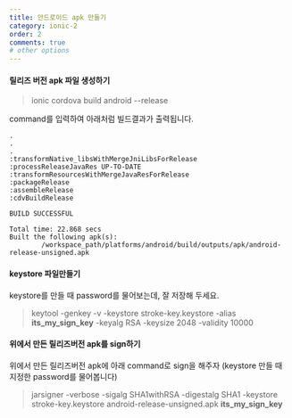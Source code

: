 ```yaml
---
title: 안드로이드 apk 만들기
category: ionic-2
order: 2
comments: true
# other options
---
```


#### 릴리즈 버전 apk 파일 생성하기
> ionic cordova build android --release 

command를 입력하여 아래처럼 빌드결과가 출력됩니다.

```
.
.
.
:transformNative_libsWithMergeJniLibsForRelease
:processReleaseJavaRes UP-TO-DATE
:transformResourcesWithMergeJavaResForRelease
:packageRelease
:assembleRelease
:cdvBuildRelease

BUILD SUCCESSFUL

Total time: 22.868 secs
Built the following apk(s): 
        /workspace_path/platforms/android/build/outputs/apk/android-release-unsigned.apk

```

#### keystore 파일만들기
keystore를 만들 때 password를 물어보는데, 잘 저장해 두세요.
> keytool -genkey -v -keystore stroke-key.keystore -alias **its_my_sign_key** -keyalg RSA -keysize 2048 -validity 10000

#### 위에서 만든 릴리즈버전 apk를 sign하기
위에서 만든 릴리즈버전 apk에 아래 command로 sign을 해주자 (keystore 만들 때 지정한 password를 물어봅니다)
> jarsigner -verbose -sigalg SHA1withRSA -digestalg SHA1 -keystore stroke-key.keystore android-release-unsigned.apk **its_my_sign_key**